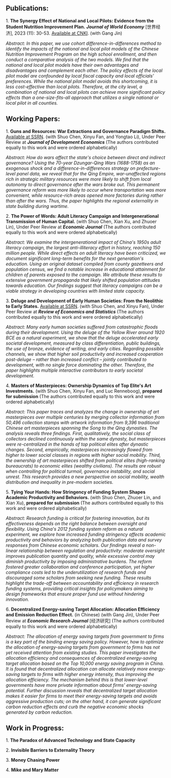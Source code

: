 <h2><b> Publications:</b></h2>
<p>
  1. <b>The Synergy Effect of National and Local Pilots: Evidence from the Student Nutrition Improvement Plan.</b> <b><i>Journal of World Economy</i></b> [世界经济], 2023 (11): 30-53. <a href="https://kns.cnki.net/kcms2/article/abstract?v=UjEBX92ALNHKe6y98ZWsS9JWxSDl3FYXqdmm2uyrkoh5PTzuFHEr5AQ4Cvkz7iSr5Tw_n0fntYiQUEbT8hayB3uCOX4Xv0fOLtnY3kti_wBntyUPZ_NsKndQD4B_msS0zuSSztpGRZU_kmFyvH7ue0eXqmi6TY_XnJbMFVI_cQNKVa1Uyx-HAmIAlggYL8rW&uniplatform=NZKPT&language=CHS">Available at CNKI</a>. (with Gang Jin)
</p>
<p>
  <i>Abstract: In this paper, we use cohort difference-in-differences method to identify the impacts of the national and local pilot models of the Chinese Nutrition Improvement Program on the high school enrollment, and then conduct a comparative analysis of the two models. We find that the national and local pilot models have their own advantages and disadvantages and complement each other. The policy effects of the local pilot model are confounded by local fiscal capacity and local officials’ preferences. While the national pilot model avoids this shortcoming, it is less cost-effective than local pilots. Therefore, at the city level, a combination of national and local pilots can achieve more significant policy effects than a one-size-fits-all approach that utilizes a single national or local pilot in all counties.</i>
</p>


 
<h2><b> Working Papers:</b></h2>
<p>
  1. <b>Guns and Resources: War Extractions and Governance Paradigm Shifts.</b> <a href="https://ssrn.com/abstract=4556436">Available at SSRN</a>. (with Shuo Chen, Xinyu Fan, and Yongtao Li), Under Peer Review at <b><i>Journal of Development Economics</i></b> (The authors contributed equally to this work and were ordered alphabetically)
</p>
<p>
  <i>Abstract: How do wars affect the state's choice between direct and indirect governance? Using the 70-year Dzungar-Qing Wars (1688-1758) as an exogenous shock and a difference-in-differences strategy on prefecture-level panel data, we reveal that for the Qing Empire, war-unaffected regions rich in strategic military resources were more likely to shift from local autonomy to direct governance after the wars broke out. This permanent governance reform was more likely to occur where transportation was more convenient, while resource-rich areas opened more factories during rather than after the wars. Thus, the paper highlights the regional externality in state building during wartime.</i>
</p>
<p>
  2. <b>The Power of Words: Adult Literacy Campaign and Intergenerational Transmission of Human Capital.</b> (with Shuo Chen, Xian Xu, and Zhuoer Lin), Under Peer Review at <b><i>Economic Journal</i></b> (The authors contributed equally to this work and were ordered alphabetically)
</p>
<p>
  <i>Abstract: We examine the intergenerational impact of China's 1950s adult literacy campaign, the largest anti-illiteracy effort in history, reaching 150 million people. While direct effects on adult literacy have been criticized, we document significant long-term benefits for the next generation's education. Using an original dataset compiled from county gazetteers and population census, we find a notable increase in educational attainment for children of parents exposed to the campaign. We attribute these results to extensive government propaganda that likely shifted population attitudes towards education. Our findings suggest that literacy campaigns can be a viable strategy in developing countries with limited state capacity.</i>
</p>
<p>
  3. <b>Deluge and Development of Early Human Societies: From the Neolithic to Early States.</b> <a href="https://ssrn.com/abstract=4650064">Available at SSRN</a>. (with Shuo Chen, and Xinyu Fan), Under Peer Review at <b><i>Review of Economics and Statistics</i></b> (The authors contributed equally to this work and were ordered alphabetically)
</p>
<p>
  <i>Abstract: Many early human societies suffered from catastrophic floods during their development. Using the deluge of the Yellow River around 1920 BCE as a natural experiment, we show that the deluge accelerated early societal development, measured by class differentiation, public buildings, the use of bronze, evidence of writing, and early cities. Regarding possible channels, we show that higher soil productivity and increased cooperation post-deluge – rather than increased conflict – jointly contributed to development, with no single force dominating the other. Therefore, the paper highlights multiple interactive contributors to early societal development.</i>
</p>
<p>
  4. <b>Masters of Masterpieces: Ownership Dynamics of Top Elite's Art Investments.</b> (with Shuo Chen, Xinyu Fan, and Luc Renneboog), <b>prepared for submission</b> (The authors contributed equally to this work and were ordered alphabetically)
</p>
<p>
  <i>Abstract: This paper traces and analyzes the change in ownership of art masterpieces over multiple centuries by merging collector information from 50,496 collection stamps with artwork information from 9,396 traditional Chinese art masterpieces spanning the Song to the Qing dynasties. The analysis reveals three findings. First, qualitatively, the social class of collectors declined continuously within the same dynasty, but masterpieces were re-centralized in the hands of top political elites after dynastic changes. Second, empirically, masterpieces increasingly flowed from higher to lower social classes in regions with higher social mobility. Third, the ownership of art masterpieces shifted from political elites (high-ranking bureaucrats) to economic elites (wealthy civilians). The results are robust when controlling for political turmoil, governance instability, and social unrest. This research provides a new perspective on social mobility, wealth distribution and inequality in pre-modern societies.</i>
</p>
<p>
  5. <b>Tying Your Hands: How Stringency of Funding System Shapes Academic Productivity and Behaviors.</b> (with Shuo Chen, Zhuoer Lin, and Xian Xu), <b>prepared for submission</b> (The authors contributed equally to this work and were ordered alphabetically)
</p>
<p>
  <i>Abstract: Research funding is critical for fostering innovation, but its effectiveness depends on the right balance between oversight and flexibility. Using China's 2012 funding system reform as a natural experiment, we explore how increased funding stringency affects academic productivity and behaviors by analyzing both publication data and survey responses from Chinese economic scholars. Our findings reveal a non-linear relationship between regulation and productivity: moderate oversight improves publication quantity and quality, while excessive control may diminish productivity by imposing administrative burdens. The reform fostered greater collaboration and conference participation, yet higher compliance costs led to the underutilization of research funds and discouraged some scholars from seeking new funding. These results highlight the trade-off between accountability and efficiency in research funding systems, providing critical insights for policymakers aiming to design frameworks that ensure proper fund use without hindering innovation.</i>
</p>
<p>
  6. <b>Decentralized Energy-saving Target Allocation: Allocation Efficiency and Emission Reduction Effect.</b> (in Chinese) (with Gang Jin), Under Peer Review at <b><i>Economic Research Journal</i></b> [经济研究] (The authors contributed equally to this work and were ordered alphabetically)
</p>
<p>
  <i>Abstract: The allocation of energy saving targets from government to firms is a key part of the binding energy saving policy. However, how to optimize the allocation of energy-saving targets from government to firms has not yet received attention from existing studies. This paper investigates the allocation efficiency and consequences of decentralized energy-saving target allocation based on the Top 10,000 energy saving program in China. It is found that decentralized allocation can allocate relatively more energy-saving targets to firms with higher energy intensity, thus improving the allocation efficiency. The mechanism behind this is that lower-level governments have more private information about firms' energy-saving potential. Further discussion reveals that decentralized target allocation makes it easier for firms to meet their energy-saving targets and avoids aggressive production cuts; on the other hand, it can generate significant carbon reduction effects and curb the negative economic shocks generated by carbon reduction.</i>
</p>



<h2><b> Work in Progress:</b></h2>
<p>
  1. <b>The Paradox of Advanced Technology and State Capacity</b>
</p>
<p>
  2. <b>Invisible Barriers to Externality Theory</b>
</p>
<p>
  3. <b>Money Chasing Power</b>
</p>
<p>
  4. <b>Mike and Mary Matter</b>
</p>

